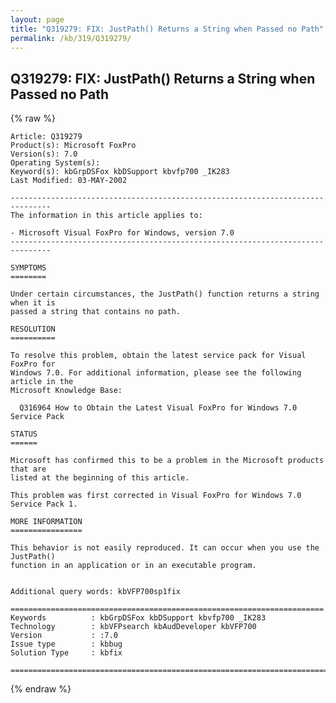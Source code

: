```yaml
---
layout: page
title: "Q319279: FIX: JustPath() Returns a String when Passed no Path"
permalink: /kb/319/Q319279/
---
```


## Q319279: FIX: JustPath() Returns a String when Passed no Path

{% raw %}

	Article: Q319279
	Product(s): Microsoft FoxPro
	Version(s): 7.0
	Operating System(s): 
	Keyword(s): kbGrpDSFox kbDSupport kbvfp700 _IK283
	Last Modified: 03-MAY-2002
	
	-------------------------------------------------------------------------------
	The information in this article applies to:
	
	- Microsoft Visual FoxPro for Windows, version 7.0 
	-------------------------------------------------------------------------------
	
	SYMPTOMS
	========
	
	Under certain circumstances, the JustPath() function returns a string when it is
	passed a string that contains no path.
	
	RESOLUTION
	==========
	
	To resolve this problem, obtain the latest service pack for Visual FoxPro for
	Windows 7.0. For additional information, please see the following article in the
	Microsoft Knowledge Base:
	
	  Q316964 How to Obtain the Latest Visual FoxPro for Windows 7.0 Service Pack
	
	STATUS
	======
	
	Microsoft has confirmed this to be a problem in the Microsoft products that are
	listed at the beginning of this article.
	
	This problem was first corrected in Visual FoxPro for Windows 7.0 Service Pack 1.
	
	MORE INFORMATION
	================
	
	This behavior is not easily reproduced. It can occur when you use the JustPath()
	function in an application or in an executable program.
	
	
	Additional query words: kbVFP700sp1fix
	
	======================================================================
	Keywords          : kbGrpDSFox kbDSupport kbvfp700 _IK283 
	Technology        : kbVFPsearch kbAudDeveloper kbVFP700
	Version           : :7.0
	Issue type        : kbbug
	Solution Type     : kbfix
	
	=============================================================================
	

{% endraw %}
